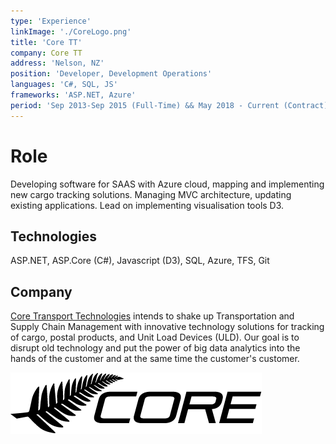 ```yaml
---
type: 'Experience'
linkImage: './CoreLogo.png'
title: 'Core TT'
company: Core TT
address: 'Nelson, NZ'
position: 'Developer, Development Operations'
languages: 'C#, SQL, JS'
frameworks: 'ASP.NET, Azure'
period: 'Sep 2013-Sep 2015 (Full-Time) && May 2018 - Current (Contract)'
---
```


# Role
Developing software for SAAS with Azure cloud, mapping and implementing new cargo
tracking solutions. Managing MVC architecture, updating existing applications. Lead on
implementing visualisation tools D3.

## Technologies
ASP<span>.</span>NET, ASP.Core (C#), Javascript (D3), SQL, Azure, TFS, Git

## Company
[Core Transport Technologies](https://www.core-tt.com/) intends to shake up Transportation and Supply Chain Management with innovative technology solutions for tracking of cargo, postal products, and Unit Load Devices (ULD). Our goal is to disrupt old technology and put the power of big data analytics into the hands of the customer and at the same time the customer's customer.

![Core TT](./CoreLogo.png)
